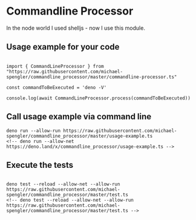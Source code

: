 # Commandline Processor

In the node world I used shelljs - now I use this module.

## Usage example for your code

```

import { CommandLineProcessor } from "https://raw.githubusercontent.com/michael-spengler/commandline_processor/master/commandline-processor.ts"

const commandToBeExecuted = 'deno -V'

console.log(await CommandLineProcessor.process(commandToBeExecuted))

```

## Call usage example via command line
```
deno run --allow-run https://raw.githubusercontent.com/michael-spengler/commandline_processor/master/usage-example.ts
<!-- deno run --allow-net https://deno.land/x/commandline_processor/usage-example.ts -->
```

## Execute the tests
```

deno test --reload --allow-net --allow-run https://raw.githubusercontent.com/michael-spengler/commandline_processor/master/test.ts
<!-- deno test --reload --allow-net --allow-run https://raw.githubusercontent.com/michael-spengler/commandline_processor/master/test.ts -->

``` 
